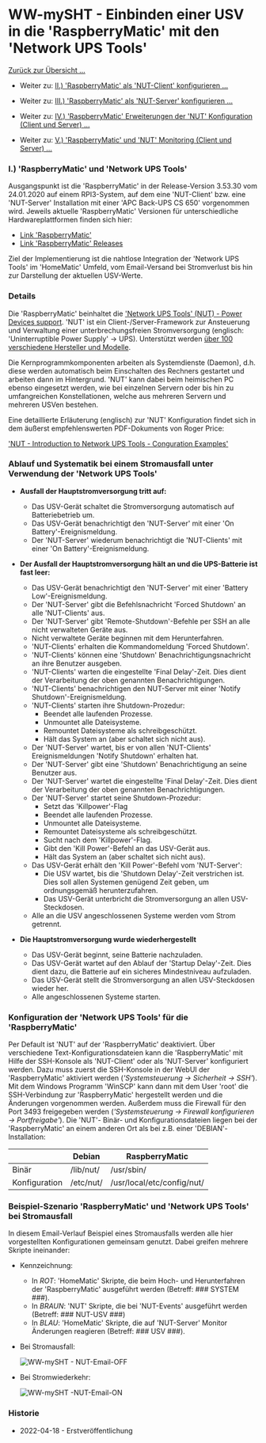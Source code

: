 # WW-mySHT - Einbinden einer USV in die 'RaspberryMatic' mit den 'Network UPS Tools'

[Zurück zur Übersicht ... ](../README.md)

- Weiter zu: [II.) 'RaspberryMatic' als 'NUT-Client' konfigurieren ...](./RM-NUT_Client.md)

- Weiter zu: [III.) 'RaspberryMatic' als 'NUT-Server' konfigurieren ...](./RM-NUT_Server.md)

- Weiter zu: [IV.) 'RaspberryMatic' Erweiterungen der 'NUT' Konfiguration (Client und Server) ...](./RM-NUT_Xtend.md)

- Weiter zu: [V.) 'RaspberryMatic' und 'NUT' Monitoring (Client und Server) ...](./RM-NUT_HM-Mon.md)

### I.) 'RaspberryMatic' und 'Network UPS Tools'
Ausgangspunkt ist die 'RaspberryMatic' in der Release-Version 3.53.30 vom 24.01.2020 auf einem RPI3-System, auf dem eine 'NUT-Client' bzw. eine 'NUT-Server' Installation mit einer 'APC Back-UPS CS 650' vorgenommen wird. Jeweils aktuelle 'RaspberryMatic' Versionen für unterschiedliche Hardwareplattformen finden sich hier:

- [Link 'RaspberryMatic'](https://github.com/jens-maus/RaspberryMatic/)
- [Link 'RaspberryMatic' Releases](https://github.com/jens-maus/RaspberryMatic/releases)

Ziel der Implementierung ist die nahtlose Integration der 'Network UPS Tools' im 'HomeMatic' Umfeld, vom Email-Versand bei Stromverlust bis hin zur Darstellung der aktuellen USV-Werte.

### Details
Die 'RaspberryMatic' beinhaltet die ['Network UPS Tools' (NUT) - Power Devices support](http://networkupstools.org/). 'NUT' ist ein Client-/Server-Framework zur Ansteuerung und Verwaltung einer unterbrechungsfreien Stromversorgung (englisch: 'Uninterruptible Power Supply' -> UPS). Unterstützt werden [über 100 verschiedene Hersteller und Modelle](https://networkupstools.org/stable-hcl.html).

Die Kernprogrammkomponenten arbeiten als Systemdienste (Daemon), d.h. diese werden automatisch beim Einschalten des Rechners gestartet und arbeiten dann im Hintergrund. 'NUT' kann dabei beim heimischen PC ebenso eingesetzt werden, wie bei einzelnen Servern oder bis hin zu umfangreichen Konstellationen, welche aus mehreren Servern und mehreren USVen bestehen.

Eine detaillierte Erläuterung (englisch) zur 'NUT' Konfiguration findet sich in dem äußerst empfehlenswerten PDF-Dokuments von Roger Price:

['NUT - Introduction to Network UPS Tools - Conguration Examples'](http://rogerprice.org/NUT/ConfigExamples.A5.pdf)

### Ablauf und Systematik bei einem Stromausfall unter Verwendung der 'Network UPS Tools'

- <b> Ausfall der Hauptstromversorgung tritt auf:</b>
  - Das USV-Gerät schaltet die Stromversorgung automatisch auf Batteriebetrieb um.
  - Das USV-Gerät benachrichtigt den 'NUT-Server' mit einer 'On Battery'-Ereignismeldung.
  - Der 'NUT-Server' wiederum benachrichtigt die 'NUT-Clients' mit einer 'On Battery'-Ereignismeldung.


- <b> Der Ausfall der Hauptstromversorgung hält an und die UPS-Batterie ist fast leer:</b>
  - Das USV-Gerät benachrichtigt den 'NUT-Server' mit einer 'Battery Low'-Ereignismeldung.
  - Der 'NUT-Server' gibt die Befehlsnachricht 'Forced Shutdown' an alle 'NUT-Clients' aus.
  - Der 'NUT-Server' gibt 'Remote-Shutdown'-Befehle per SSH an alle nicht verwalteten Geräte aus.
  - Nicht verwaltete Geräte beginnen mit dem Herunterfahren.
  - 'NUT-Clients' erhalten die Kommandomeldung 'Forced Shutdown'.
  - 'NUT-Clients' können eine 'Shutdown' Benachrichtigungsnachricht an ihre Benutzer ausgeben.
  - 'NUT-Clients' warten die eingestellte 'Final Delay'-Zeit. Dies dient der Verarbeitung der oben genannten Benachrichtigungen.
  - 'NUT-Clients' benachrichtigen den NUT-Server mit einer 'Notify Shutdown'-Ereignismeldung.
  - 'NUT-Clients' starten ihre Shutdown-Prozedur:
    - Beendet alle laufenden Prozesse.
    - Unmountet alle Dateisysteme.
    - Remountet Dateisysteme als schreibgeschützt.
    - Hält das System an (aber schaltet sich nicht aus).
  - Der 'NUT-Server' wartet, bis er von allen 'NUT-Clients' Ereignismeldungen 'Notify Shutdown' erhalten hat.
  - Der 'NUT-Server' gibt eine 'Shutdown' Benachrichtigung an seine Benutzer aus.
  - Der 'NUT-Server' wartet die eingestellte 'Final Delay'-Zeit. Dies dient der Verarbeitung der oben genannten Benachrichtigungen.
  - Der 'NUT-Server' startet seine Shutdown-Prozedur:
    - Setzt das 'Killpower'-Flag
    - Beendet alle laufenden Prozesse.
    - Unmountet alle Dateisysteme.
    - Remountet Dateisysteme als schreibgeschützt.
    - Sucht nach dem 'Killpower'-Flag.
    - Gibt den 'Kill Power'-Befehl an das USV-Gerät aus.
    - Hält das System an (aber schaltet sich nicht aus).
  - Das USV-Gerät erhält den 'Kill Power'-Befehl vom 'NUT-Server':
    - Die USV wartet, bis die 'Shutdown Delay'-Zeit verstrichen ist. Dies soll allen Systemen genügend Zeit geben, um ordnungsgemäß herunterzufahren.
    - Das USV-Gerät unterbricht die Stromversorgung an allen USV-Steckdosen.
  - Alle an die USV angeschlossenen Systeme werden vom Strom getrennt.


- <b>	Die Hauptstromversorgung wurde wiederhergestellt</b>
  - Das USV-Gerät beginnt, seine Batterie nachzuladen.
  - Das USV-Gerät wartet auf den Ablauf der 'Startup Delay'-Zeit. Dies dient dazu, die Batterie auf ein sicheres Mindestniveau aufzuladen.
  - Das USV-Gerät stellt die Stromversorgung an allen USV-Steckdosen wieder her.
  - Alle angeschlossenen Systeme starten.

### Konfiguration der 'Network UPS Tools' für die 'RaspberryMatic'

Per Default ist 'NUT' auf der 'RaspberryMatic' deaktiviert. Über verschiedene Text-Konfigurationsdateien kann die 'RaspberryMatic' mit Hilfe der SSH-Konsole als 'NUT-Client' oder als 'NUT-Server' konfiguriert werden. Dazu muss zuerst die SSH-Konsole in der WebUI der 'RaspberryMatic' aktiviert werden (*'Systemsteuerung -> Sicherheit -> SSH'*). Mit dem Windows Programm 'WinSCP' kann dann mit dem User 'root' die SSH-Verbindung zur 'RaspberryMatic' hergestellt werden und die Änderungen vorgenommen werden.
Außerdem muss die Firewall für den Port 3493 freigegeben werden (*'Systemsteuerung -> Firewall konfigurieren -> Portfreigabe'*).
Die 'NUT'- Binär- und Konfigurationsdateien liegen bei der 'RaspberryMatic' an einem anderen Ort als bei z.B. einer 'DEBIAN'-Installation:

  | | Debian | RaspberryMatic |
  | --- | --- | --- |
  | Binär |	/lib/nut/ | /usr/sbin/ |
  | Konfiguration | /etc/nut/ | /usr/local/etc/config/nut/ |

### Beispiel-Szenario 'RaspberryMatic' und 'Network UPS Tools' bei Stromausfall

In diesem Email-Verlauf Beispiel eines Stromausfalls werden alle hier vorgestellten Konfigurationen gemeinsam genutzt. Dabei greifen mehrere Skripte ineinander:

- Kennzeichnung:
  - In *ROT*: 'HomeMatic' Skripte, die beim Hoch- und Herunterfahren der 'RaspberryMatic' ausgeführt werden (Betreff: ### SYSTEM ###).
  - In *BRAUN*: 'NUT' Skripte, die bei 'NUT-Events' ausgeführt werden (Betreff: ### NUT-USV ###)
  - In *BLAU*: 'HomeMatic' Skripte, die auf 'NUT-Server' Monitor Änderungen reagieren (Betreff: ### USV ###).


- Bei Stromausfall:

  ![WW-mySHT - NUT-Email-OFF](./img/nut_email_demo_1.jpg)

- Bei Stromwiederkehr:

  ![WW-mySHT -NUT-Email-ON](./img/nut_email_demo_2.jpg)

### Historie
- 2022-04-18 - Erstveröffentlichung
